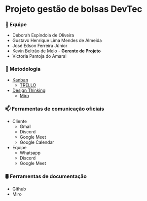 # Projeto gestão de bolsas DevTec

### 🚀 Equipe 
- Deborah Espíndola de Oliveira 
- Gustavo Henrique Lima Mendes de Almeida
- José Edson Ferreira Júnior
- Kevin Beltrão de Melo - **Gerente de Projeto**
- Victoria Pantoja do Amaral

### 🧮 Metodologia 
- [Kanban](https://pt.wikipedia.org/wiki/Kanban)
  - [TRELLO](https://trello.com/b/hSy9MmBB/atividades)
- [Design Thinking](https://posdigital.pucpr.br/blog/etapas-do-design-thinking)
  - [Miro](https://miro.com/app/board/uXjVOM2VkWc=/?invite_link_id=88188134812) 

### 📫 Ferramentas de comunicação oficiais 
- Cliente
  - Gmail
  - Discord
  - Google Meet
  - Google Calendar
- Equipe
  - Whatsapp
  - Discord
  - Google Meet

### 🛢️ Ferramentas de documentação
- Github
- Miro

